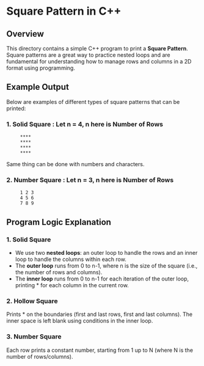 # Square Pattern in C++

## Overview
This directory contains a simple C++ program to print a **Square Pattern**. Square patterns are a great way to practice nested loops and are fundamental for understanding how to manage rows and columns in a 2D format using programming.

## Example Output
Below are examples of different types of square patterns that can be printed:

### 1. **Solid Square** : Let n = 4, n here is Number of Rows
 ```
      ****
      ****
      ****
      ****
 ```
Same thing can be done with numbers and characters.

### 2. **Number Square** : Let n = 3, n here is Number of Rows
 ```
      1 2 3
      4 5 6
      7 8 9
 ```

## Program Logic Explanation

### 1. Solid Square
- We use two **nested loops**: an outer loop to handle the rows and an inner loop to handle the columns within each row.
- The **outer loop** runs from 0 to n-1, where n is the size of the square (i.e., the number of rows and columns).
- The **inner loop** runs from 0 to n-1 for each iteration of the outer loop, printing * for each column in the current row.

### 2. Hollow Square
Prints * on the boundaries (first and last rows, first and last columns).
The inner space is left blank using conditions in the inner loop.

### 3. Number Square
Each row prints a constant number, starting from 1 up to N (where N is the number of rows/columns).

